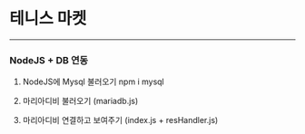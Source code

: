 # 테니스 마켓

---

### NodeJS + DB 연동

1. NodeJS에 Mysql 불러오기
   npm i mysql

2. 마리아디비 불러오기 (mariadb.js)

3. 마리아디비 연결하고 보여주기 (index.js + resHandler.js)

